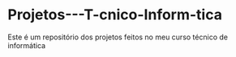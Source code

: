 # Projetos---T-cnico-Inform-tica
Este é um repositório dos projetos feitos no meu curso técnico de informática
